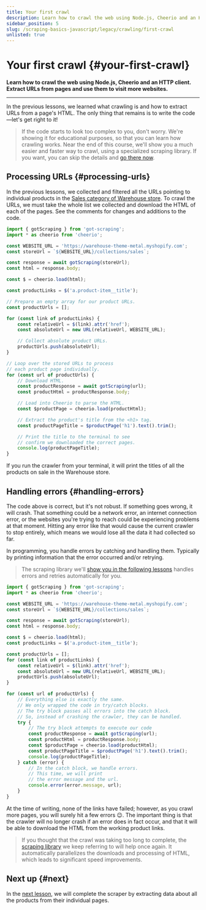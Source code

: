 ```yaml
---
title: Your first crawl
description: Learn how to crawl the web using Node.js, Cheerio and an HTTP client. Extract URLs from pages and use them to visit more websites.
sidebar_position: 5
slug: /scraping-basics-javascript/legacy/crawling/first-crawl
unlisted: true
---
```


# Your first crawl {#your-first-crawl}

**Learn how to crawl the web using Node.js, Cheerio and an HTTP client. Extract URLs from pages and use them to visit more websites.**

---

In the previous lessons, we learned what crawling is and how to extract URLs from a page's HTML. The only thing that remains is to write the code—let's get right to it!

> If the code starts to look too complex to you, don't worry. We're showing it for educational purposes, so that you can learn how crawling works. Near the end of this course, we'll show you a much easier and faster way to crawl, using a specialized scraping library. If you want, you can skip the details and [go there now](./pro_scraping.md).

## Processing URLs {#processing-urls}

In the previous lessons, we collected and filtered all the URLs pointing to individual products in the [Sales category of Warehouse store](https://warehouse-theme-metal.myshopify.com/collections/sales). To crawl the URLs, we must take the whole list we collected and download the HTML of each of the pages. See the comments for changes and additions to the code.

```js title=crawler.js
import { gotScraping } from 'got-scraping';
import * as cheerio from 'cheerio';

const WEBSITE_URL = 'https://warehouse-theme-metal.myshopify.com';
const storeUrl = `${WEBSITE_URL}/collections/sales`;

const response = await gotScraping(storeUrl);
const html = response.body;

const $ = cheerio.load(html);

const productLinks = $('a.product-item__title');

// Prepare an empty array for our product URLs.
const productUrls = [];

for (const link of productLinks) {
    const relativeUrl = $(link).attr('href');
    const absoluteUrl = new URL(relativeUrl, WEBSITE_URL);

    // Collect absolute product URLs.
    productUrls.push(absoluteUrl);
}

// Loop over the stored URLs to process
// each product page individually.
for (const url of productUrls) {
    // Download HTML.
    const productResponse = await gotScraping(url);
    const productHtml = productResponse.body;

    // Load into Cheerio to parse the HTML.
    const $productPage = cheerio.load(productHtml);

    // Extract the product's title from the <h1> tag.
    const productPageTitle = $productPage('h1').text().trim();

    // Print the title to the terminal to see
    // confirm we downloaded the correct pages.
    console.log(productPageTitle);
}
```

If you run the crawler from your terminal, it will print the titles of all the products on sale in the Warehouse store.

## Handling errors {#handling-errors}

The code above is correct, but it's not robust. If something goes wrong, it will crash. That something could be a network error, an internet connection error, or the websites you're trying to reach could be experiencing problems at that moment. Hitting any error like that would cause the current crawler to stop entirely, which means we would lose all the data it had collected so far.

In programming, you handle errors by catching and handling them. Typically by printing information that the error occurred and/or retrying.

> The scraping library we'll [show you in the following lessons](./pro_scraping.md) handles errors and retries automatically for you.

```js title=crawler.js
import { gotScraping } from 'got-scraping';
import * as cheerio from 'cheerio';

const WEBSITE_URL = 'https://warehouse-theme-metal.myshopify.com';
const storeUrl = `${WEBSITE_URL}/collections/sales`;

const response = await gotScraping(storeUrl);
const html = response.body;

const $ = cheerio.load(html);
const productLinks = $('a.product-item__title');

const productUrls = [];
for (const link of productLinks) {
    const relativeUrl = $(link).attr('href');
    const absoluteUrl = new URL(relativeUrl, WEBSITE_URL);
    productUrls.push(absoluteUrl);
}

for (const url of productUrls) {
    // Everything else is exactly the same.
    // We only wrapped the code in try/catch blocks.
    // The try block passes all errors into the catch block.
    // So, instead of crashing the crawler, they can be handled.
    try {
        // The try block attempts to execute our code
        const productResponse = await gotScraping(url);
        const productHtml = productResponse.body;
        const $productPage = cheerio.load(productHtml);
        const productPageTitle = $productPage('h1').text().trim();
        console.log(productPageTitle);
    } catch (error) {
        // In the catch block, we handle errors.
        // This time, we will print
        // the error message and the url.
        console.error(error.message, url);
    }
}
```

At the time of writing, none of the links have failed; however, as you crawl more pages, you will surely hit a few errors 😉. The important thing is that the crawler will no longer crash if an error does in fact occur, and that it will be able to download the HTML from the working product links.

> If you thought that the crawl was taking too long to complete, the [scraping library](./pro_scraping.md) we keep referring to will help once again. It automatically parallelizes the downloads and processing of HTML, which leads to significant speed improvements.

## Next up {#next}

In the [next lesson](./scraping_the_data.md), we will complete the scraper by extracting data about all the products from their individual pages.
